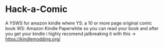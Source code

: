 # Hack-a-Comic
A YSWS for amazon kindle where YS: a 10 or more page original comic book WS: Amazon Kindle Paperwhite so you can read your book
and after you get your kindle i highly recomend jailbreaking it with this -> https://kindlemodding.org/
